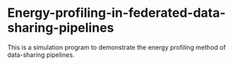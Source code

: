 # Energy-profiling-in-federated-data-sharing-pipelines
This is a simulation program to demonstrate the energy profiling method of data-sharing pipelines.
